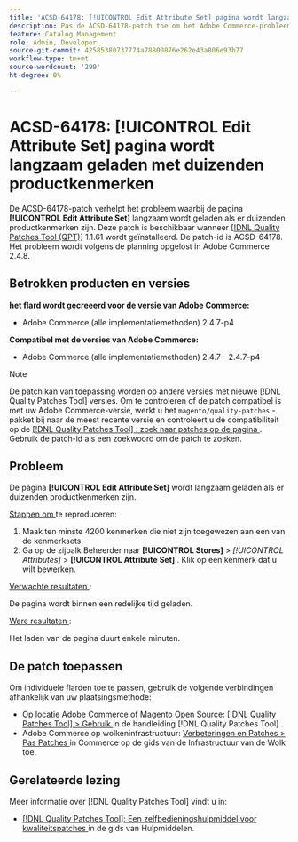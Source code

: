 ```yaml
---
title: 'ACSD-64178: [!UICONTROL Edit Attribute Set] pagina wordt langzaam geladen met duizenden productkenmerken'
description: Pas de ACSD-64178-patch toe om het Adobe Commerce-probleem op te lossen, waarbij de pagina [!UICONTROL Edit Attribute Set] langzaam wordt geladen als er duizenden productkenmerken zijn.
feature: Catalog Management
role: Admin, Developer
source-git-commit: 42585380737774a78800876e262e43a806e93b77
workflow-type: tm+mt
source-wordcount: '299'
ht-degree: 0%

---
```


# ACSD-64178: [!UICONTROL Edit Attribute Set] pagina wordt langzaam geladen met duizenden productkenmerken

De ACSD-64178-patch verhelpt het probleem waarbij de pagina **[!UICONTROL Edit Attribute Set]** langzaam wordt geladen als er duizenden productkenmerken zijn. Deze patch is beschikbaar wanneer [[!DNL Quality Patches Tool (QPT)]](/help/tools/quality-patches-tool/quality-patches-tool-to-self-serve-quality-patches.md) 1.1.61 wordt geïnstalleerd. De patch-id is ACSD-64178. Het probleem wordt volgens de planning opgelost in Adobe Commerce 2.4.8.

## Betrokken producten en versies

**het flard wordt gecreeerd voor de versie van Adobe Commerce:**

* Adobe Commerce (alle implementatiemethoden) 2.4.7-p4

**Compatibel met de versies van Adobe Commerce:**

* Adobe Commerce (alle implementatiemethoden) 2.4.7 - 2.4.7-p4

>[!NOTE]
>
>De patch kan van toepassing worden op andere versies met nieuwe [!DNL Quality Patches Tool] versies. Om te controleren of de patch compatibel is met uw Adobe Commerce-versie, werkt u het `magento/quality-patches` -pakket bij naar de meest recente versie en controleert u de compatibiliteit op de [[!DNL Quality Patches Tool] : zoek naar patches op de pagina ](https://experienceleague.adobe.com/tools/commerce-quality-patches/index.html) . Gebruik de patch-id als een zoekwoord om de patch te zoeken.

## Probleem

De pagina **[!UICONTROL Edit Attribute Set]** wordt langzaam geladen als er duizenden productkenmerken zijn.

<u> Stappen om </u> te reproduceren:

1. Maak ten minste 4200 kenmerken die niet zijn toegewezen aan een van de kenmerksets.
1. Ga op de zijbalk Beheerder naar **[!UICONTROL Stores]** > *[!UICONTROL Attributes]* > **[!UICONTROL Attribute Set]** . Klik op een kenmerk dat u wilt bewerken.

<u> Verwachte resultaten </u>:

De pagina wordt binnen een redelijke tijd geladen.

<u> Ware resultaten </u>:

Het laden van de pagina duurt enkele minuten.

## De patch toepassen

Om individuele flarden toe te passen, gebruik de volgende verbindingen afhankelijk van uw plaatsingsmethode:

* Op locatie Adobe Commerce of Magento Open Source: [[!DNL Quality Patches Tool] > Gebruik ](/help/tools/quality-patches-tool/usage.md) in de handleiding [!DNL Quality Patches Tool] .
* Adobe Commerce op wolkeninfrastructuur: [ Verbeteringen en Patches > Pas Patches ](https://experienceleague.adobe.com/docs/commerce-cloud-service/user-guide/develop/upgrade/apply-patches.html) in Commerce op de gids van de Infrastructuur van de Wolk toe.


## Gerelateerde lezing

Meer informatie over [!DNL Quality Patches Tool] vindt u in:

* [[!DNL Quality Patches Tool]: Een zelfbedieningshulpmiddel voor kwaliteitspatches ](/help/tools/quality-patches-tool/quality-patches-tool-to-self-serve-quality-patches.md) in de gids van Hulpmiddelen.
